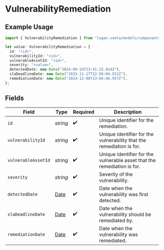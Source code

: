 # VulnerabilityRemediation

## Example Usage

```typescript
import { VulnerabilityRemediation } from "logan-vanta/models/components";

let value: VulnerabilityRemediation = {
  id: "<id>",
  vulnerabilityId: "<id>",
  vulnerableAssetId: "<id>",
  severity: "<value>",
  detectedDate: new Date("2024-09-24T23:41:23.014Z"),
  slaDeadlineDate: new Date("2025-11-17T12:56:04.551Z"),
  remediationDate: new Date("2024-12-08T13:04:46.957Z"),
};
```

## Fields

| Field                                                                                         | Type                                                                                          | Required                                                                                      | Description                                                                                   |
| --------------------------------------------------------------------------------------------- | --------------------------------------------------------------------------------------------- | --------------------------------------------------------------------------------------------- | --------------------------------------------------------------------------------------------- |
| `id`                                                                                          | *string*                                                                                      | :heavy_check_mark:                                                                            | Unique identifier for the remediation.                                                        |
| `vulnerabilityId`                                                                             | *string*                                                                                      | :heavy_check_mark:                                                                            | Unique identifier for the vulnerability that the remediation is for.                          |
| `vulnerableAssetId`                                                                           | *string*                                                                                      | :heavy_check_mark:                                                                            | Unique identifier for the vulnerable asset that the remediation is for.                       |
| `severity`                                                                                    | *string*                                                                                      | :heavy_check_mark:                                                                            | Severity of the vulnerability.                                                                |
| `detectedDate`                                                                                | [Date](https://developer.mozilla.org/en-US/docs/Web/JavaScript/Reference/Global_Objects/Date) | :heavy_check_mark:                                                                            | Date when the vulnerability was first detected.                                               |
| `slaDeadlineDate`                                                                             | [Date](https://developer.mozilla.org/en-US/docs/Web/JavaScript/Reference/Global_Objects/Date) | :heavy_check_mark:                                                                            | Date when the vulnerability should be remediated by.                                          |
| `remediationDate`                                                                             | [Date](https://developer.mozilla.org/en-US/docs/Web/JavaScript/Reference/Global_Objects/Date) | :heavy_check_mark:                                                                            | Date when the vulnerability was remediated.                                                   |